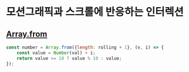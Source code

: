 # 모션그래픽과 스크롤에 반응하는 인터렉션

## [Array.from](https://developer.mozilla.org/ko/docs/Web/JavaScript/Reference/Global_Objects/Array/from)

```js
const number = Array.from({length: rolling + 1}, (v, i) => {
    const value = Number(val) + i;
    return value >= 10 ? value % 10 : value;
});
```